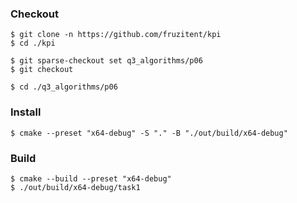 ### Checkout
```shell
$ git clone -n https://github.com/fruzitent/kpi
$ cd ./kpi

$ git sparse-checkout set q3_algorithms/p06
$ git checkout

$ cd ./q3_algorithms/p06
```

### Install
```shell
$ cmake --preset "x64-debug" -S "." -B "./out/build/x64-debug"
```

### Build
```shell
$ cmake --build --preset "x64-debug"
$ ./out/build/x64-debug/task1
```
